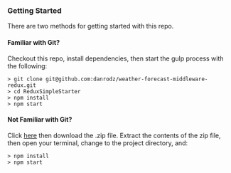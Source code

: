 ### Getting Started

There are two methods for getting started with this repo.

#### Familiar with Git?
Checkout this repo, install dependencies, then start the gulp process with the following:

```
> git clone git@github.com:danrodz/weather-forecast-middleware-redux.git
> cd ReduxSimpleStarter
> npm install
> npm start
```

#### Not Familiar with Git?
Click [here](https://github.com/danrodz/weather-forecast-middleware-redux.git) then download the .zip file.  Extract the contents of the zip file, then open your terminal, change to the project directory, and:

```
> npm install
> npm start
```
